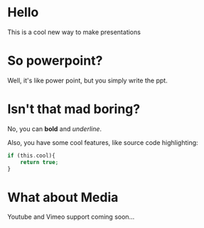 # Hello

This is a cool new way to make presentations

# So powerpoint?

Well, it's like power point, but you simply write the ppt.

# Isn't that mad boring?

No, you can **bold** and _underline_. 

Also, you have some cool features, like source code highlighting: 

```php
if (this.cool){  
    return true;  
}  
```

# What about Media

Youtube and Vimeo support coming soon...